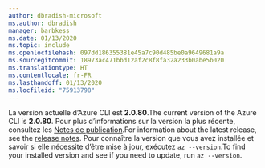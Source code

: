 ```yaml
---
author: dbradish-microsoft
ms.author: dbradish
manager: barbkess
ms.date: 01/13/2020
ms.topic: include
ms.openlocfilehash: 097dd186355381e45a7c90d485be0a9649681a9a
ms.sourcegitcommit: 18973ac471bbd12af2c8f8fa32a233b0abe5b020
ms.translationtype: HT
ms.contentlocale: fr-FR
ms.lasthandoff: 01/13/2020
ms.locfileid: "75913798"
---
```

<span data-ttu-id="0f2e1-101">La version actuelle d’Azure CLI est __2.0.80__.</span><span class="sxs-lookup"><span data-stu-id="0f2e1-101">The current version of the Azure CLI is __2.0.80__.</span></span> <span data-ttu-id="0f2e1-102">Pour plus d’informations sur la version la plus récente, consultez les [Notes de publication](../release-notes-azure-cli.md).</span><span class="sxs-lookup"><span data-stu-id="0f2e1-102">For information about the latest release, see the [release notes](../release-notes-azure-cli.md).</span></span> <span data-ttu-id="0f2e1-103">Pour connaître la version que vous avez installée et savoir si elle nécessite d’être mise à jour, exécutez `az --version`.</span><span class="sxs-lookup"><span data-stu-id="0f2e1-103">To find your installed version and see if you need to update, run `az --version`.</span></span>
